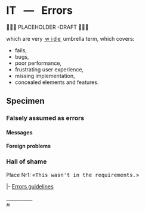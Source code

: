 # IT &nbsp; &mdash; &nbsp; Errors

🚧🚧🚧 PLACEHOLDER -DRAFT 🚧🚧🚧

 which are very <ins>&thinsp;w&thinsp;&thinsp;i&thinsp;d&thinsp;e&thinsp;</ins> umbrella term, which covers:
 
- fails,
- bugs,
- poor performance,
- frustrating user experience,
- missing implementation,
- concealed elements and features.

## Specimen

### Falsely assumed as errors

#### Messages

#### Foreign problems

### Hall of shame

Place Nr1: «<samp>This wasn't in the requirements.</samp>»


|- [Errors guidelines](https://github.com/Kyriosity/use-dev/blob/main/README%2B/frames/README%2B/commu/errors.md)

\___________\
🔚
